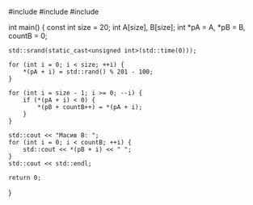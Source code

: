 #include <iostream>
#include <ctime>
#include <cstdlib>

int main() {
    const int size = 20;
    int A[size], B[size];
    int *pA = A, *pB = B, countB = 0;

    std::srand(static_cast<unsigned int>(std::time(0)));

    for (int i = 0; i < size; ++i) {
        *(pA + i) = std::rand() % 201 - 100;
    }

    for (int i = size - 1; i >= 0; --i) {
        if (*(pA + i) < 0) {
            *(pB + countB++) = *(pA + i);
        }
    }

    std::cout << "Масив B: ";
    for (int i = 0; i < countB; ++i) {
        std::cout << *(pB + i) << " ";
    }
    std::cout << std::endl;

    return 0;
}
